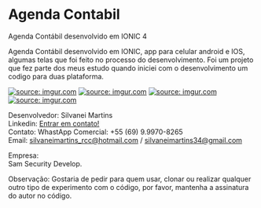 # Agenda Contabil
Agenda Contábil desenvolvido em IONIC 4

Agenda Contábil desenvolvido em IONIC, app para celular android e IOS, algumas telas que foi feito no processo do desenvolvimento. Foi um projeto que fez parte dos meus estudo quando iniciei com o desenvolvimento um codigo para duas plataforma.

<a href="https://imgur.com/uf25zE6"><img src="https://i.imgur.com/uf25zE6.jpg" title="source: imgur.com" /></a>
<a href="https://imgur.com/PQb5MPm"><img src="https://i.imgur.com/PQb5MPm.png" title="source: imgur.com" /></a>
<a href="https://imgur.com/uK6Xr6T"><img src="https://i.imgur.com/uK6Xr6T.jpg" title="source: imgur.com" /></a>
<a href="https://imgur.com/Sd2GXvr"><img src="https://i.imgur.com/Sd2GXvr.png" title="source: imgur.com" /></a>

Desenvolvedor: Silvanei Martins<br>
Linkedin: [Entrar em contato!](https://www.linkedin.com/in/silvanei-martins-a5412436/)<br>
Contato: WhastApp Comercial: +55 (69) 9.9970-8265 <br>
Email: silvaneimartins_rcc@hotmail.com / silvaneimartins34@gmail.com<br>

Empresa: <br>
Sam Security Develop.<br>

Observação: Gostaria de pedir para quem usar, clonar ou realizar qualquer outro tipo de experimento com o código,
por favor, mantenha a assinatura do autor no código.
